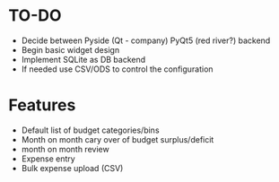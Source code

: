 # TO-DO
- Decide between Pyside (Qt - company) PyQt5 (red river?) backend
- Begin basic widget design
- Implement SQLite as DB backend
 - If needed use CSV/ODS to control the configuration

# Features
 - Default list of budget categories/bins
 - Month on month cary over of budget surplus/deficit
 - month on month review
 - Expense entry
 - Bulk expense upload (CSV)

